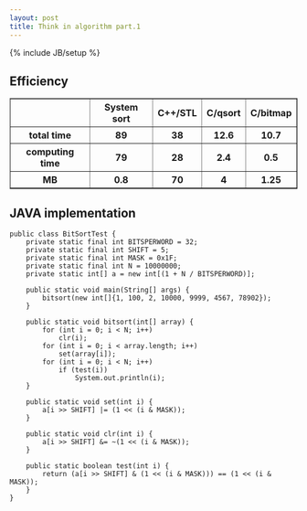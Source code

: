 ```yaml
---
layout: post
title: Think in algorithm part.1
---
```

{% include JB/setup %}

Efficiency
---

<table border = "1">
  <tbody>
    <tr>
      <th></th>
      <th>System sort</th>
      <th>C++/STL</th>
      <th>C/qsort</th>
      <th>C/bitmap</th>
    </tr>
  </tbody>
  <tbody>
    <tr>
      <th>total time</th>
      <th>89</th>
      <th>38</th>
      <th>12.6</th>
	  <th>10.7</th>
    </tr>
    <tr>
      <th>computing time</th>
      <th>79</th>
      <th>28</th>
      <th>2.4</th>
	  <th>0.5</th>
    </tr>
      <th>MB</th>
      <th>0.8</th>
      <th>70</th>
      <th>4</th>
	  <th>1.25</th>	
  </tbody>
</table>

JAVA implementation
---
    public class BitSortTest {  
        private static final int BITSPERWORD = 32;
        private static final int SHIFT = 5;  
        private static final int MASK = 0x1F; 
        private static final int N = 10000000;  
        private static int[] a = new int[(1 + N / BITSPERWORD)];  
      
        public static void main(String[] args) {  
            bitsort(new int[]{1, 100, 2, 10000, 9999, 4567, 78902});  
        }  
      
        public static void bitsort(int[] array) {  
            for (int i = 0; i < N; i++)  
                clr(i); 
            for (int i = 0; i < array.length; i++)  
                set(array[i]);  
            for (int i = 0; i < N; i++)  
                if (test(i))  
                    System.out.println(i);  
        }  
      
        public static void set(int i) {  
            a[i >> SHIFT] |= (1 << (i & MASK));  
        }  
      
        public static void clr(int i) {  
            a[i >> SHIFT] &= ~(1 << (i & MASK));  
        }  
      
        public static boolean test(int i) {  
            return (a[i >> SHIFT] & (1 << (i & MASK))) == (1 << (i & MASK));  
        }  
    }
